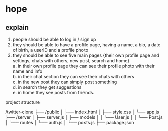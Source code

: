 # hope
explain
---------------------------------------------------
1. people should be able to log in / sign up
2. they should be able to have a profile page, having a name, a bio, a date of birth, a userID and a profile photo
3. they should be able to see five main pages {their own profile page and settings, chats with others, new post, search and home}<br />
   a. in their own profile page they can see their profile photo with their name and info<br />
   b. in their chat section they can see their chats with others<br />
   c. in the new post they can simply post something<br />
   d. in search they get suggestions<br />
   e. in home they see posts from friends.<br />


project structure

/twitter-clone
  ├── /public
  │   ├── index.html
  │   ├── style.css
  │   └── app.js
  ├── /server
  │   ├── server.js
  │   ├── models
  │   │   └── User.js
  │   │   └── Post.js
  │   └── routes
  │       └── auth.js
  │       └── posts.js
  ├── package.json
